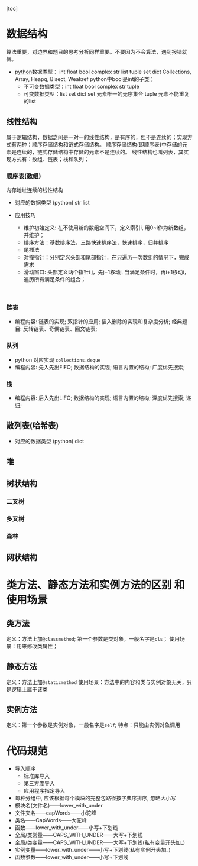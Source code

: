 [toc]
# 数据结构
算法重要，对边界和题目的思考分析同样重要。不要因为不会算法，遇到报错就慌。

- [python数据类型](https://docs.python.org/zh-cn/3.6/tutorial/datastructures.html)：
int float bool complex str list tuple set dict
Collections, Array, Heapq, Bisect, Weakref
python中bool是int的子类；
  - 不可变数据类型：int float bool complex str tuple
  - 可变数据类型：list set dict
set 元素唯一的无序集合
tuple 元素不能重复的list

## 线性结构
属于逻辑结构，数据之间是一对一的线性结构，是有序的，但不是连续的；实现方式有两种：顺序存储结构和链式存储结构。
顺序存储结构(即顺序表)中存储的元素是连续的，链式存储结构中存储的元素不是连续的。
线性结构也叫列表，其实现方式有：数组、链表；栈和队列；

### 顺序表(数组)
内存地址连续的线性结构
- 对应的数据类型
(python) str list 

- 应用技巧
  - 维护初始定义: 在不使用新的数组空间下，定义索引i, 用0~i作为新数组，并维护；
  - 排序方法：基数排序法，三路快速排序法，快速排序，归并排序
  - 尾插法
  - 对撞指针：分别定义头部和尾部指针，在只遍历一次数组的情况下，完成需求
  - 滑动窗口: 头部定义两个指针i j，先j+1移动j, 当满足条件时，再i+1移动i，遍历所有满足条件的组合；
<br>

### 链表

- 编程内容: 链表的实现; 双指针的应用; 插入删除的实现和复杂度分析; 经典题目: 反转链表、奇偶链表、回文链表; 
  

### 队列

- python 对应实现 `collections.deque`
- 编程内容: 先入先出FIFO; 数据结构的实现; 语言内置的结构; 广度优先搜索; 

### 栈

- 编程内容: 后入先出LIFO; 数据结构的实现; 语言内置的结构; 深度优先搜索; 递归; 

## 散列表(哈希表)
- 对应的数据类型
(python) dict

## 堆

## 树状结构
### 二叉树
### 多叉树
### 森林

## 网状结构






# 类方法、静态方法和实例方法的区别 和 使用场景

## 类方法
定义：方法上加`@classmethod`; 第一个参数是类对象，一般名字是`cls`；
使用场景：用来修改类属性；

## 静态方法
定义：方法上加`@staticmethod`
使用场景：方法中的内容和类与实例对象无关，只是逻辑上属于该类

## 实例方法
定义：第一个参数是实例对象，一般名字是`self`; 
特点：只能由实例对象调用

# 代码规范

* 导入顺序
  * 标准库导入
  * 第三方库导入
  * 应用程序指定导入
* 每种分组中, 应该根据每个模块的完整包路径按字典序排序, 忽略大小写
* 模块名(文件名)——lower_with_under
* 文件夹名——capWords——小驼峰
* 类名——CapWords——大驼峰
* 函数——lower_with_under——小写+下划线
* 全局/类常量——CAPS_WITH_UNDER——大写+下划线
* 全局/类变量——CAPS_WITH_UNDER——大写+下划线(私有变量开头加_)
* 实例变量——lower_with_under——小写+下划线(私有实例开头加_)
* 函数参数——lower_with_under——小写+下划线

